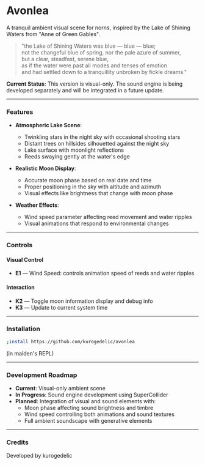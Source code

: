 # Avonlea

A tranquil ambient visual scene for norns, inspired by the Lake of Shining Waters from "Anne of Green Gables".

> "the Lake of Shining Waters was blue — blue — blue;  
> not the changeful blue of spring, nor the pale azure of summer,  
> but a clear, steadfast, serene blue,  
> as if the water were past all modes and tenses of emotion  
> and had settled down to a tranquillity unbroken by fickle dreams."

**Current Status**: This version is visual-only. The sound engine is being developed separately and will be integrated in a future update.

---

### Features

- **Atmospheric Lake Scene**:
  - Twinkling stars in the night sky with occasional shooting stars
  - Distant trees on hillsides silhouetted against the night sky
  - Lake surface with moonlight reflections
  - Reeds swaying gently at the water's edge
  
- **Realistic Moon Display**:
  - Accurate moon phase based on real date and time
  - Proper positioning in the sky with altitude and azimuth
  - Visual effects like brightness that change with moon phase
  
- **Weather Effects**:
  - Wind speed parameter affecting reed movement and water ripples
  - Visual animations that respond to environmental changes

---

### Controls

#### Visual Control
- **E1** — Wind Speed: controls animation speed of reeds and water ripples

#### Interaction
- **K2** — Toggle moon information display and debug info
- **K3** — Update to current system time

---

### Installation

```bash
;install https://github.com/kurogedelic/avonlea
```

(in maiden's REPL)

---

### Development Roadmap

- **Current**: Visual-only ambient scene
- **In Progress**: Sound engine development using SuperCollider
- **Planned**: Integration of visual and sound elements with:
  - Moon phase affecting sound brightness and timbre
  - Wind speed controlling both animations and sound textures
  - Full ambient soundscape with generative elements

---

### Credits
Developed by kurogedelic